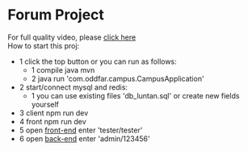 # Forum Project
For full quality video, please [click here](https://youtu.be/S9Wa6Ie_JJM)  
How to start this proj:
- 1 click the top button or you can run as follows:
  - 1 compile java mvn
  - 2 java run 'com.oddfar.campus.CampusApplication'
- 2 start/connect mysql and redis:
  - 1 you can use existing files 'db_luntan.sql' or create new fields yourself
- 3 client npm run dev
- 4 front npm run dev
- 5 open [front-end](http://localhost:3000) enter 'tester/tester'
- 6 open [back-end](http://localhost:1024) enter 'admin/123456'
